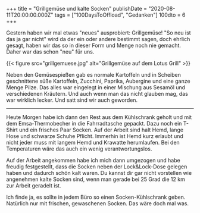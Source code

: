 +++
title = "Grillgemüse und kalte Socken"
publishDate = "2020-08-11T20:00:00.000Z"
tags = ["100DaysToOffload", "Gedanken"]
100dto = 6
+++


Gestern haben wir mal etwas "neues" ausprobiert: Grillgemüse! "So neu ist das ja gar nicht" wird da der ein oder andere bestimmt sagen, doch ehrlich gesagt, haben wir das so in dieser Form und Menge noch nie gemacht. Daher war das schon "neu" für uns.

<!--more-->

{{< figure src="grillgemuese.jpg" alt="Grillgemüse auf dem Lotus Grill" >}}

Neben den Gemüsespießen gab es normale Kartoffeln und in Scheiben geschnittene süße Kartoffeln, Zucchini, Paprika, Aubergine und eine ganze Menge Pilze. Das alles war eingelegt in einer Mischung aus Sesamöl und verschiedenen Kräutern. Und auch wenn man das nicht glauben mag, das war wirklich lecker. Und satt sind wir auch geworden.

---

Heute Morgen habe ich dann den Rest aus dem Kühlschrank geholt und mit dem Emsa-Thermobecher in die Fahrradtasche gepackt. Dazu noch ein T-Shirt und ein frisches Paar Socken. Auf der Arbeit sind halt Hemd, lange Hose und schwarze Schuhe Pflicht. Immerhin ist Hemd kurz erlaubt und nicht jeder muss mit langem Hemd und Krawatte herumlaufen. Bei den Temperaturen wäre das auch ein wenig verantwortungslos.

Auf der Arbeit angekommen habe ich mich dann umgezogen und habe freudig festgestellt, dass die Socken neben der Lock&Lock-Dose gelegen haben und dadurch schön kalt waren. Du kannst dir gar nicht vorstellen wie angenehmen kalte Socken sind, wenn man gerade bei 25 Grad die 12 km zur Arbeit geradelt ist.

Ich finde ja, es sollte in jedem Büro so einen Socken-Kühlschrank geben. Natürlich nur mit frischen, gewaschenen Socken. Das wäre doch mal was.
